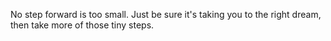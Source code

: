 No step forward is too small. Just be sure it's taking you to the right dream, then take more of those tiny steps.